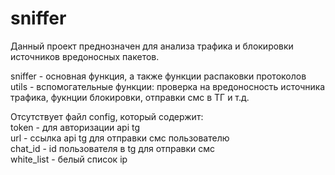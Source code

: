 # sniffer

Данный проект преднозначен для анализа трафика и блокировки источников вредоносных пакетов.

sniffer -  основная функция, а также функции распаковки протоколов  
utils - вспомогательные функции: проверка на вредоносность источника трафика, фукнции блокировки, отправки смс в ТГ и т.д.

Отсутствует файл config, который содержит:  
token - для авторизации api tg  
url - ссылка api tg для отправки смс пользователю  
chat_id - id пользователя в tg для отправки смс  
white_list - белый список ip  
